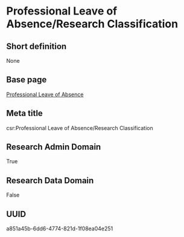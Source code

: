 # Professional Leave of Absence/Research Classification
## Short definition
None
## Base page
[Professional Leave of Absence](https://github.com/EuroCRIS/CASRAI-Dictionairies/blob/main/Objects/Professional%20Leave%20of%20Absence.md)
## Meta title
csr:Professional Leave of Absence/Research Classification
## Research Admin Domain
True
## Research Data Domain
False
## UUID
a851a45b-6dd6-4774-821d-1f08ea04e251
